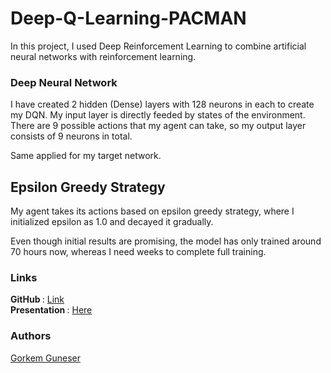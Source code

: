 # Deep-Q-Learning-PACMAN

In this project, I used Deep Reinforcement Learning to combine artificial neural networks with reinforcement learning.

### Deep Neural Network
I have created 2 hidden (Dense) layers with 128 neurons in each to create my DQN. My input layer is directly feeded by states of the environment. There are 9 possible actions that my agent can take, so my output layer consists of 9 neurons in total. 

Same applied for my target network.

## Epsilon Greedy Strategy
My agent takes its actions based on epsilon greedy strategy, where I initialized epsilon as 1.0 and decayed it gradually.

Even though initial results are promising, the model has only trained around 70 hours now, whereas I need weeks to complete full training.


### Links
<b> GitHub </b>: [Link](https://github.com/gorkemguneser/Deep-Q-Learning-PACMAN)</br>
<b> Presentation </b>: [Here](https://docs.google.com/presentation/d/1hc7L-Xvr2DYcYipKMPUnhRqCNlJXesiG3y5EMFrViDM/edit#slide=id.gb1ff898c40_0_222)</br>

### Authors
[Gorkem Guneser](https://www.linkedin.com/in/gorkemguneser/)
